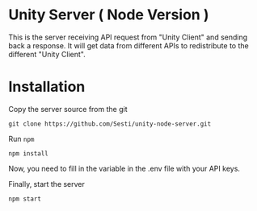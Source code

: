 # Unity Server ( Node Version )

This is the server receiving API request from "Unity Client" and sending back a response. It will get data from different APIs to redistribute to the different "Unity Client".

# Installation

Copy the server source from the git

```
git clone https://github.com/Sesti/unity-node-server.git
```

Run `npm`

```
npm install
```

Now, you need to fill in the variable in the .env file with your API keys.

Finally, start the server

```
npm start
```

